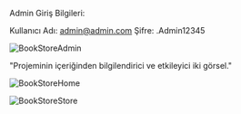 Admin Giriş Bilgileri:

  Kullanıcı Adı: admin@admin.com
  Şifre: .Admin12345


![BookStoreAdmin](https://github.com/hasimakcy/BookStore/assets/77328571/165f93d6-95c8-47dc-b09d-ad2dcc189059)



"Projeminin içeriğinden bilgilendirici ve etkileyici iki görsel."

![BookStoreHome](https://github.com/hasimakcy/BookStore/assets/77328571/94b6618f-ca53-44d0-9cfa-f1e7560e469b)

![BookStoreStore](https://github.com/hasimakcy/BookStore/assets/77328571/4da9c389-63a6-44fd-9f4c-1ef80926b7f6)
